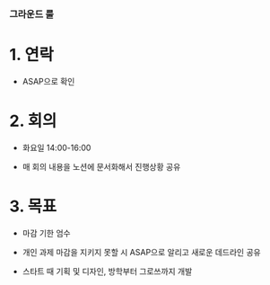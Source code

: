 ### 그라운드 룰
# 1. 연락
- ASAP으로 확인

# 2. 회의
- 화요일 14:00-16:00

- 매 회의 내용을 노션에 문서화해서 진행상황 공유

# 3. 목표
- 마감 기한 엄수

- 개인 과제 마감을 지키지 못할 시 ASAP으로 알리고 새로운 데드라인 공유

- 스타트 때 기획 및 디자인, 방학부터 그로쓰까지 개발
